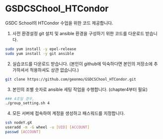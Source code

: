 # GSDCSChool_HTCondor
GSDC School의 HTCondor 수업을 위한 코드 제공합니다.
1. 사전 환경설정
git 설치 및 ansible 환경을 구성하기 위한 코드를 다운로드 받습니다.
```bash
sudo yum install -y epel-release
sudo yum install -y git ansible
```
2. 실습코드를 다운로드 받습니다.
(본인이 github에 익숙하다면 본인의 저장소에 추가하셔서 적용하셔도 상관 없습니다.)
```bash
git clone https://github.com/geonmo/GSDCSChool_HTCondor.git
```
3. 본인의 조별 숫자로 ansible 세팅 작업을 수행합니다. (chapter4부터 필요)
```bash
### 4조일 경우,
./group_setting.sh 4
``` 
4. 모든 서버에 접속하여 계정을 생성하고 패스워드를 지정합니다.
```bash
ssh nodeY.gX
useradd -m -G wheel -u [UID] [ACCOUNT]
passwd [ACCOUNT]
```
